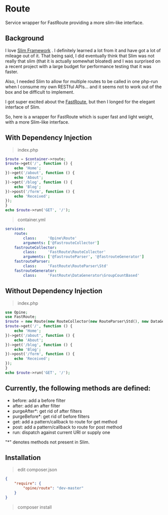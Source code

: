 Route
=====

Service wrapper for FastRoute providing a more slim-like interface.

## Background

I love [Slim Framework](http://www.slimframework.com) .  I definitely learned a lot from it and have got a lot of mileage out of it.  That being said, I did eventually think that Slim was not really that slim (that it is actually somewhat bloated) and I was surprised on a recent project with a large budget for performance testing that it was faster.

Also, I needed Slim to allow for multiple routes to be called in one php-run when I consume my own RESTful APIs... and it seems not to work out of the box and be difficult to implement.

I got super excited about the [FastRoute](https://github.com/nikic/FastRoute), but then I longed for the elegant interface of Slim.

So, here is a wrapper for FastRoute which is super fast and light weight, with a more Slim-like interface.

## With Dependency Injection
> index.php

```php
$route = $container->route;
$route->get('/', function () {
    echo 'Home';
})->get('/about', function () {
    echo 'About';
})->get('/blog', function () {
    echo 'Blog';
})->post('/form', function () {
    echo 'Received';
});
}
echo $route->run('GET', '/');
```

> container.yml

```yaml
services:
    route:
        class:     'Opine\Route'
        arguments: ['@fastrouteCollector']
    fastrouteCollector:
        class:     'FastRoute\RouteCollector'
        arguments: ['@fastrouteParser', '@fastrouteGenerator']
    fastrouteParser:
        class:     'FastRoute\RouteParser\Std'
    fastrouteGenerator:
        class:     'FastRoute\DataGenerator\GroupCountBased'
```

## Without Dependency Injection
> index.php

```php
use Opine;
use FastRoute;
$route = new Route(new RouteCollector(new RouteParser\Std(), new DataGenerator\GroupCountBased()));
$route->get('/', function () {
    echo 'Home';
})->get('/about', function () {
    echo 'About';
})->get('/blog', function () {
    echo 'Blog';
})->post('/form', function () {
    echo 'Received';
});
}
echo $route->run('GET', '/');
```

## Currently, the following methods are defined:
- before: add a before filter
- after: add an after filter
- purgeAfter*: get rid of after filters
- purgeBefore*: get rid of before filters
- get: add a pattern/callback to route for get method
- post: add a pattern/callback to route for post method
- run: dispatch against current URI or supply one

"*" denotes methods not present in Slim.

## Installation
> edit composer.json

```json
{
    "require": {
        "opine/route": "dev-master"
    }
}
```

> composer install
